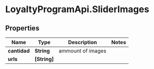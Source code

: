 # LoyaltyProgramApi.SliderImages

## Properties
Name | Type | Description | Notes
------------ | ------------- | ------------- | -------------
**cantidad** | **String** | ammount of images | 
**urls** | **[String]** |  | 


